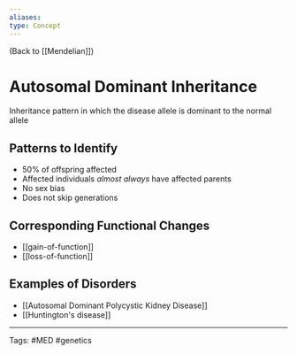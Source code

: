 ```yaml
---
aliases: 
type: Concept
---
```


(Back to [[Mendelian]])

# Autosomal Dominant Inheritance

Inheritance pattern in which the disease allele is dominant to the normal allele

## Patterns to Identify
- 50% of offspring affected
- Affected individuals _almost always_ have affected parents
- No sex bias
- Does not skip generations

## Corresponding Functional Changes
- [[gain-of-function]]
- [[loss-of-function]]

## Examples of Disorders
- [[Autosomal Dominant Polycystic Kidney Disease]]
- [[Huntington's disease]]

---
Tags: #MED #genetics 